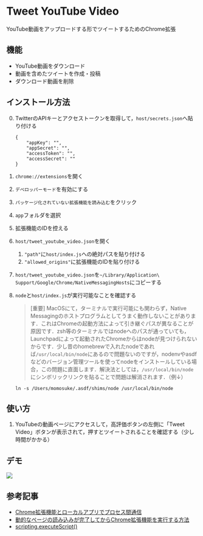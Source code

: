# Tweet YouTube Video

YouTube動画をアップロードする形でツイートするためのChrome拡張

## 機能

- YouTube動画をダウンロード
- 動画を含めたツイートを作成・投稿
- ダウンロード動画を削除

## インストール方法

0. TwitterのAPIキーとアクセストークンを取得して，`host/secrets.json`へ貼り付ける
    ```
    {
        "appKey": "",
        "appSecret": "",
        "accessToken": "",
        "accessSecret": ""
    }
    ```
1. `chrome://extensions`を開く
2. `デベロッパーモード`を有効にする
3. `パッケージ化されていない拡張機能を読み込む`をクリック
4. `app`フォルダを選択
5. 拡張機能のIDを控える
6. `host/tweet_youtube_video.json`を開く
    1. `"path"`に`host/index.js`への絶対パスを貼り付ける
    2. `"allowed_origins"`に拡張機能のIDを貼り付ける
7. `host/tweet_youtube_video.json`を`~/Library/Application\ Support/Google/Chrome/NativeMessagingHosts`にコピーする
8. `node`と`host/index.js`が実行可能なことを確認する
    > \[重要\] MacOSにて，ターミナルで実行可能にも関わらず，Native Messagingのホストプログラムとしてうまく動作しないことがあります．これはChromeの起動方法によって引き継ぐパスが異なることが原因です．zsh等のターミナルではnodeへのパスが通っていても，Launchpadによって起動されたChromeからはnodeが見つけられないからです．少し昔のhomebrewで入れたnodeであれば`/usr/local/bin/node`にあるので問題ないのですが，nodenvやasdfなどのバージョン管理ツールを使ってnodeをインストールしている場合，この問題に直面します．解決法としては，`/usr/local/bin/node`にシンボリックリンクを貼ることで問題は解消されます．（例↓）

    ```
    ln -s /Users/momosuke/.asdf/shims/node /usr/local/bin/node
    ```

## 使い方

1. YouTubeの動画ページにアクセスして，高評価ボタンの左側に「Tweet Video」ボタンが表示されて，押すとツイートされることを確認する（少し時間がかかる）

## デモ

![](./tweet-youtube-video-demo.gif)

## 参考記事

- [Chrome拡張機能とローカルアプリでプロセス間通信](https://dev.classmethod.jp/articles/chrome-native-message/)
- [動的なページの読み込みが完了してからChrome拡張機能を実行する方法](https://qiita.com/3mc/items/c3c580ca5de4a2d3990d)
- [scripting.executeScript()](https://developer.mozilla.org/en-US/docs/Mozilla/Add-ons/WebExtensions/API/scripting/executeScript)
